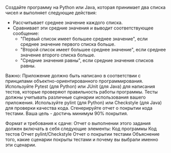 Создайте программу на Python или Java, которая принимает два списка чисел и выполняет следующие действия:
- Рассчитывает среднее значение каждого списка.
- Сравнивает эти средние значения и выводит соответствующее сообщение:
  - "Первый список имеет большее среднее значение", если среднее значение первого списка больше.
  - "Второй список имеет большее среднее значение", если среднее значение второго списка больше.
  - "Средние значения равны", если средние значения списков равны.

Важно:
Приложение должно быть написано в соответствии с принципами объектно-ориентированного программирования.
Используйте Pytest (для Python) или JUnit (для Java) для написания тестов, которые проверяют правильность работы программы. 
Тесты должны учитывать различные сценарии использования вашего приложения.
Используйте pylint (для Python) или Checkstyle (для Java) для проверки качества кода.
Сгенерируйте отчет о покрытии кода тестами. 
Ваша цель - достичь минимум 90% покрытия.

Формат и требования к сдаче:
Отчет о выполнении этого задания должен включать в себя следующие элементы:
Код программы
Код тестов
Отчет pylint/Checkstyle
Отчет о покрытии тестами
Объяснение того, какие сценарии покрыты тестами и почему вы выбрали именно эти сценарии.
